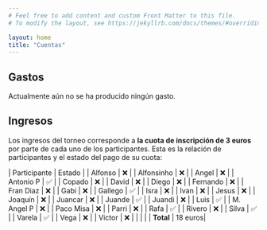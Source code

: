 ```yaml
---
# Feel free to add content and custom Front Matter to this file.
# To modify the layout, see https://jekyllrb.com/docs/themes/#overriding-theme-defaults

layout: home
title: "Cuentas"
---
```


## Gastos

Actualmente aún no se ha producido ningún gasto.

## Ingresos

Los ingresos del torneo corresponde a **la cuota de inscripción de 3 euros** por parte de cada uno de los participantes. Esta es la relación de participantes y el estado del pago de su cuota:

| Participante | Estado  |
| Alfonso      |   ❌    |
| Alfonsinho   |   ❌    |
| Angel        |   ❌    |
| Antonio P    |   ✅    |
| Copado       |   ❌    |
| David        |   ❌    |
| Diego        |   ❌    |
| Fernando     |   ❌    |
| Fran Diaz    |   ❌    |
| Gabi         |   ❌    |
| Gallego      |   ✅    |
| Isra         |   ❌    |
| Ivan         |   ❌    |
| Jesus        |   ❌    |
| Joaquín      |   ❌    |
| Juancar      |   ❌    |
| Juande       |   ✅    |
| Juandi       |   ❌    |
| Luis         |   ✅    |
| M. Angel P   |   ❌    |
| Paco Misa    |   ❌    |
| Parri        |   ❌    |
| Rafa         |   ✅    |
| Rivero       |   ❌    |
| Silva        |   ✅    |
| Varela       |   ✅    |
| Vega         |   ❌    |
| Victor       |   ❌    |
|              |         |
| **Total**    | 18 euros|

